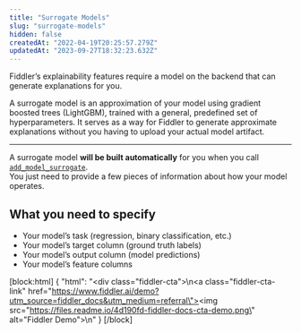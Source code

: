 ```yaml
---
title: "Surrogate Models"
slug: "surrogate-models"
hidden: false
createdAt: "2022-04-19T20:25:57.279Z"
updatedAt: "2023-09-27T18:32:23.632Z"
---
```

Fiddler’s explainability features require a model on the backend that can generate explanations for you.

A surrogate model is an approximation of your model using gradient boosted trees (LightGBM), trained with a general, predefined set of hyperparameters. It serves as a way for Fiddler to generate approximate explanations without you having to upload your actual model artifact.

***

A surrogate model **will be built automatically** for you when you call  [`add_model_surrogate`](/reference/clientadd_model_surrogate).  
You just need to provide a few pieces of information about how your model operates.

## What you need to specify

- Your model’s task (regression, binary classification, etc.)
- Your model’s target column (ground truth labels)
- Your model’s output column (model predictions)
- Your model’s feature columns

[block:html]
{
  "html": "<div class=\"fiddler-cta\">\n<a class=\"fiddler-cta-link\" href=\"https://www.fiddler.ai/demo?utm_source=fiddler_docs&utm_medium=referral\"><img src=\"https://files.readme.io/4d190fd-fiddler-docs-cta-demo.png\" alt=\"Fiddler Demo\"></a>\n</div>"
}
[/block]